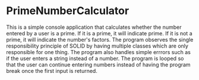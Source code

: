 # PrimeNumberCalculator

This is a simple console application that calculates whether the number entered by a user is a prime.
If it is a prime, it will indicate prime. If it is not a prime, it will indicate the number's factors.
The program observes the single responsibility principle of SOLID by having multiple classes which are only responsible for one thing.
The program also handles simple errrors such as if the user enters a string instead of a number.
The program is looped so that the user can continue entering numbers instead of having the program break once the first input is returned.
